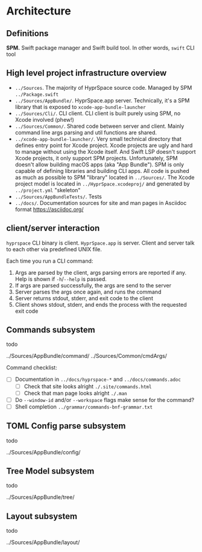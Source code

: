 # Architecture

## Definitions

**SPM.** Swift package manager and Swift build tool. In other words, `swift` CLI tool

## High level project infrastructure overview

- `../Sources`.
  The majority of HyprSpace source code. Managed by SPM `../Package.swift`
- `../Sources/AppBundle/`.
  HyprSpace.app server. Technically, it's a SPM library that is exposed to `xcode-app-bundle-launcher`
- `../Sources/Cli/`.
  CLI client. CLI client is built purely using SPM, no Xcode involved (phew!)
- `../Sources/Common/`.
  Shared code between server and client. Mainly command line args parsing and util functions are shared.
- `../xcode-app-bundle-launcher/`.
  Very small technical directory that defines entry point for Xcode project.
  Xcode projects are ugly and hard to manage without using the Xcode itself.
  And Swift LSP doesn't support Xcode projects, it only support SPM projects.
  Unfortunately, SPM doesn't allow building macOS apps (aka "App Bundle").
  SPM is only capable of defining libraries and building CLI apps.
  All code is pushed as much as possible to SPM "library" located in `../Sources/`.
  The Xcode project model is located in `../HyprSpace.xcodeproj/` and generated by `../project.yml` "skeleton"
- `../Sources/AppBundleTests/`.
  Tests
- `../docs/`.
  Documentation sources for site and man pages in Asciidoc format https://asciidoc.org/

## client/server interaction

`hyprspace` CLI binary is client. `HyprSpace.app` is server. Client and server talk to each other via predefined UNIX file.

Each time you run a CLI command:
1. Args are parsed by the client, args parsing errors are reported if any. Help is shown if `-h`/`--help` is passed.
1. If args are parsed successfully, the args are send to the server
1. Server parses the args once again, and runs the command
1. Server returns stdout, stderr, and exit code to the client
1. Client shows stdout, stderr, and ends the process with the requested exit code

## Commands subsystem

todo

../Sources/AppBundle/command/
../Sources/Common/cmdArgs/

Command checklist:
- [ ] Documentation in `../docs/hyprspace-*` and `../docs/commands.adoc`
  - [ ] Check that site looks alright `./.site/commands.html`
  - [ ] Check that man page looks alright `./.man`
- [ ] Do `--window-id` and/or `--workspace` flags make sense for the command?
- [ ] Shell completion `../grammar/commands-bnf-grammar.txt`

## TOML Config parse subsystem

todo

../Sources/AppBundle/config/

## Tree Model subsystem

todo

../Sources/AppBundle/tree/

## Layout subsystem

todo

../Sources/AppBundle/layout/
